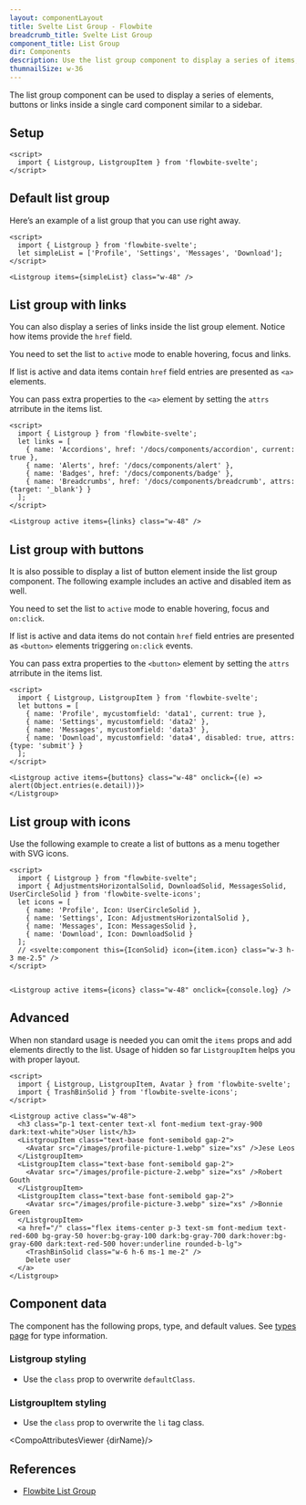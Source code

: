 ```yaml
---
layout: componentLayout
title: Svelte List Group - Flowbite
breadcrumb_title: Svelte List Group
component_title: List Group
dir: Components
description: Use the list group component to display a series of items, buttons or links inside a single element
thumnailSize: w-36
---
```


<script>
  import { CompoAttributesViewer,  GitHubCompoLinks, toKebabCase } from '../../utils'
  import { Badge, Heading, P, A } from '$lib'
  const dirName = toKebabCase(component_title)
</script>

The list group component can be used to display a series of elements, buttons or links inside a single card component similar to a sidebar.

## Setup

```svelte example hideOutput
<script>
  import { Listgroup, ListgroupItem } from 'flowbite-svelte';
</script>
```

## Default list group

Here’s an example of a list group that you can use right away.

```svelte example class="flex justify-center" hideResponsiveButtons
<script>
  import { Listgroup } from 'flowbite-svelte';
  let simpleList = ['Profile', 'Settings', 'Messages', 'Download'];
</script>

<Listgroup items={simpleList} class="w-48" />
```

## List group with links

You can also display a series of links inside the list group element. Notice how items provide the `href` field.

You need to set the list to `active` mode to enable hovering, focus and links.

If list is active and data items contain `href` field entries are presented as `<a>` elements.

You can pass extra properties to the `<a>` element by setting the `attrs` atrribute in the items list.

```svelte example class="flex justify-center"
<script>
  import { Listgroup } from 'flowbite-svelte';
  let links = [
    { name: 'Accordions', href: '/docs/components/accordion', current: true },
    { name: 'Alerts', href: '/docs/components/alert' },
    { name: 'Badges', href: '/docs/components/badge' },
    { name: 'Breadcrumbs', href: '/docs/components/breadcrumb', attrs: {target: '_blank'} }
  ];
</script>

<Listgroup active items={links} class="w-48" />
```

## List group with buttons

It is also possible to display a list of button element inside the list group component. The following example includes an active and disabled item as well.

You need to set the list to `active` mode to enable hovering, focus and `on:click`.

If list is active and data items do not contain `href` field entries are presented as `<button>` elements triggering `on:click` events.

You can pass extra properties to the `<button>` element by setting the `attrs` atrribute in the items list.

```svelte example class="flex justify-center" hideResponsiveButtons
<script>
  import { Listgroup, ListgroupItem } from 'flowbite-svelte';
  let buttons = [
    { name: 'Profile', mycustomfield: 'data1', current: true },
    { name: 'Settings', mycustomfield: 'data2' },
    { name: 'Messages', mycustomfield: 'data3' },
    { name: 'Download', mycustomfield: 'data4', disabled: true, attrs: {type: 'submit'} }
  ];
</script>

<Listgroup active items={buttons} class="w-48" onclick={(e) => alert(Object.entries(e.detail))}>
</Listgroup>
```

## List group with icons

Use the following example to create a list of buttons as a menu together with SVG icons.

```svelte example class="flex justify-center" hideResponsiveButtons
<script>
  import { Listgroup } from "flowbite-svelte";
  import { AdjustmentsHorizontalSolid, DownloadSolid, MessagesSolid, UserCircleSolid } from 'flowbite-svelte-icons';
  let icons = [
    { name: 'Profile', Icon: UserCircleSolid },
    { name: 'Settings', Icon: AdjustmentsHorizontalSolid },
    { name: 'Messages', Icon: MessagesSolid },
    { name: 'Download', Icon: DownloadSolid }
  ];
  // <svelte:component this={IconSolid} icon={item.icon} class="w-3 h-3 me-2.5" />
</script>


<Listgroup active items={icons} class="w-48" onclick={console.log} />
```

## Advanced

When non standard usage is needed you can omit the `items` props and add elements directly to the list. Usage of hidden so far `ListgroupItem` helps you with proper layout.

```svelte example class="flex justify-center" hideResponsiveButtons
<script>
  import { Listgroup, ListgroupItem, Avatar } from 'flowbite-svelte';
  import { TrashBinSolid } from 'flowbite-svelte-icons';
</script>

<Listgroup active class="w-48">
  <h3 class="p-1 text-center text-xl font-medium text-gray-900 dark:text-white">User list</h3>
  <ListgroupItem class="text-base font-semibold gap-2">
    <Avatar src="/images/profile-picture-1.webp" size="xs" />Jese Leos
  </ListgroupItem>
  <ListgroupItem class="text-base font-semibold gap-2">
    <Avatar src="/images/profile-picture-2.webp" size="xs" />Robert Gouth
  </ListgroupItem>
  <ListgroupItem class="text-base font-semibold gap-2">
    <Avatar src="/images/profile-picture-3.webp" size="xs" />Bonnie Green
  </ListgroupItem>
  <a href="/" class="flex items-center p-3 text-sm font-medium text-red-600 bg-gray-50 hover:bg-gray-100 dark:bg-gray-700 dark:hover:bg-gray-600 dark:text-red-500 hover:underline rounded-b-lg">
    <TrashBinSolid class="w-6 h-6 ms-1 me-2" />
    Delete user
  </a>
</Listgroup>
```

## Component data

The component has the following props, type, and default values. See [types page](/docs/pages/typescript) for type information.

### Listgroup styling

- Use the `class` prop to overwrite `defaultClass`.

### ListgroupItem styling

- Use the `class` prop to overwrite the `li` tag class.

<CompoAttributesViewer {dirName}/>

## References

- [Flowbite List Group](https://flowbite.com/docs/components/list-group/)

<GitHubCompoLinks />
